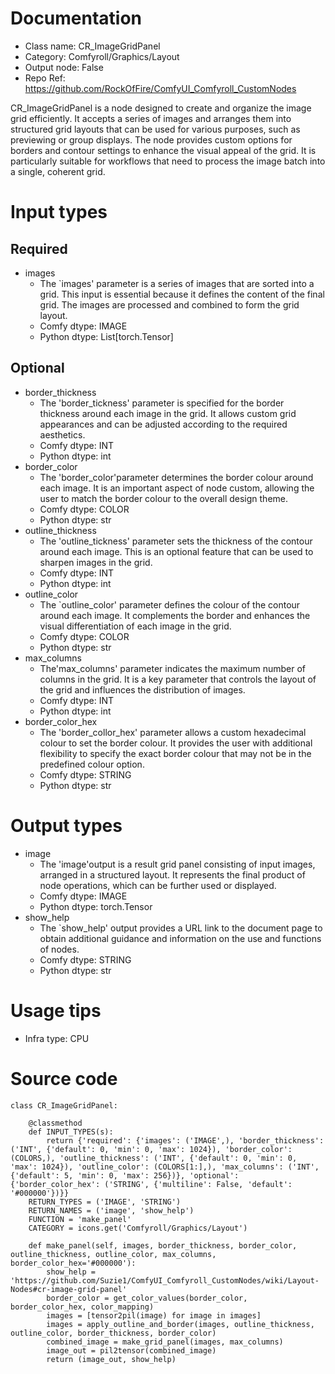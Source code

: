 # Documentation
- Class name: CR_ImageGridPanel
- Category: Comfyroll/Graphics/Layout
- Output node: False
- Repo Ref: https://github.com/RockOfFire/ComfyUI_Comfyroll_CustomNodes

CR_ImageGridPanel is a node designed to create and organize the image grid efficiently. It accepts a series of images and arranges them into structured grid layouts that can be used for various purposes, such as previewing or group displays. The node provides custom options for borders and contour settings to enhance the visual appeal of the grid. It is particularly suitable for workflows that need to process the image batch into a single, coherent grid.

# Input types
## Required
- images
    - The `images' parameter is a series of images that are sorted into a grid. This input is essential because it defines the content of the final grid. The images are processed and combined to form the grid layout.
    - Comfy dtype: IMAGE
    - Python dtype: List[torch.Tensor]
## Optional
- border_thickness
    - The 'border_tickness' parameter is specified for the border thickness around each image in the grid. It allows custom grid appearances and can be adjusted according to the required aesthetics.
    - Comfy dtype: INT
    - Python dtype: int
- border_color
    - The 'border_color'parameter determines the border colour around each image. It is an important aspect of node custom, allowing the user to match the border colour to the overall design theme.
    - Comfy dtype: COLOR
    - Python dtype: str
- outline_thickness
    - The 'outline_tickness' parameter sets the thickness of the contour around each image. This is an optional feature that can be used to sharpen images in the grid.
    - Comfy dtype: INT
    - Python dtype: int
- outline_color
    - The `outline_color' parameter defines the colour of the contour around each image. It complements the border and enhances the visual differentiation of each image in the grid.
    - Comfy dtype: COLOR
    - Python dtype: str
- max_columns
    - The'max_columns' parameter indicates the maximum number of columns in the grid. It is a key parameter that controls the layout of the grid and influences the distribution of images.
    - Comfy dtype: INT
    - Python dtype: int
- border_color_hex
    - The 'border_collor_hex' parameter allows a custom hexadecimal colour to set the border colour. It provides the user with additional flexibility to specify the exact border colour that may not be in the predefined colour option.
    - Comfy dtype: STRING
    - Python dtype: str

# Output types
- image
    - The 'image'output is a result grid panel consisting of input images, arranged in a structured layout. It represents the final product of node operations, which can be further used or displayed.
    - Comfy dtype: IMAGE
    - Python dtype: torch.Tensor
- show_help
    - The `show_help' output provides a URL link to the document page to obtain additional guidance and information on the use and functions of nodes.
    - Comfy dtype: STRING
    - Python dtype: str

# Usage tips
- Infra type: CPU

# Source code
```
class CR_ImageGridPanel:

    @classmethod
    def INPUT_TYPES(s):
        return {'required': {'images': ('IMAGE',), 'border_thickness': ('INT', {'default': 0, 'min': 0, 'max': 1024}), 'border_color': (COLORS,), 'outline_thickness': ('INT', {'default': 0, 'min': 0, 'max': 1024}), 'outline_color': (COLORS[1:],), 'max_columns': ('INT', {'default': 5, 'min': 0, 'max': 256})}, 'optional': {'border_color_hex': ('STRING', {'multiline': False, 'default': '#000000'})}}
    RETURN_TYPES = ('IMAGE', 'STRING')
    RETURN_NAMES = ('image', 'show_help')
    FUNCTION = 'make_panel'
    CATEGORY = icons.get('Comfyroll/Graphics/Layout')

    def make_panel(self, images, border_thickness, border_color, outline_thickness, outline_color, max_columns, border_color_hex='#000000'):
        show_help = 'https://github.com/Suzie1/ComfyUI_Comfyroll_CustomNodes/wiki/Layout-Nodes#cr-image-grid-panel'
        border_color = get_color_values(border_color, border_color_hex, color_mapping)
        images = [tensor2pil(image) for image in images]
        images = apply_outline_and_border(images, outline_thickness, outline_color, border_thickness, border_color)
        combined_image = make_grid_panel(images, max_columns)
        image_out = pil2tensor(combined_image)
        return (image_out, show_help)
```